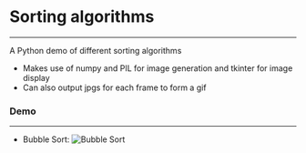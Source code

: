 # Sorting algorithms

---

A Python demo of different sorting algorithms

- Makes use of numpy and PIL for image generation and tkinter for image display
- Can also output jpgs for each frame to form a gif

### Demo
---
- Bubble Sort:
![Bubble Sort](https://tommygymer.github.io/Sorting_algorithms/bubble.gif)
